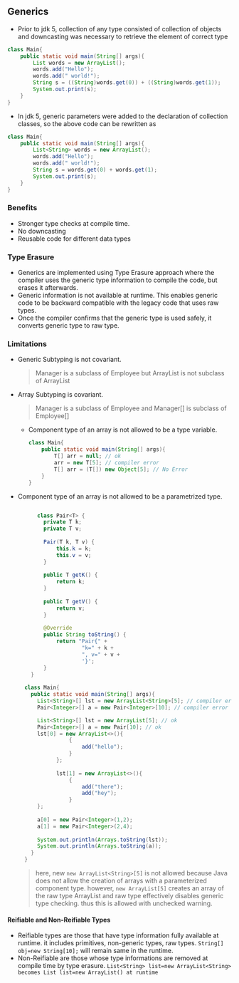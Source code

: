 ## Generics


- Prior to jdk 5, collection of any type consisted of collection of objects and downcasting was necessary to retrieve the element of correct type
```java
class Main{
    public static void main(String[] args){
        List words = new ArrayList();
        words.add("Hello");
        words.add(" world!");
        String s = ((String)words.get(0)) + ((String)words.get(1));
        System.out.print(s);
    }
}
```
- In jdk 5, generic parameters were added to the declaration of collection classes, so the above code can be rewritten as
```java
class Main{
    public static void main(String[] args){
        List<String> words = new ArrayList();
        words.add("Hello");
        words.add(" world!");
        String s = words.get(0) + words.get(1);
        System.out.print(s);
    }
}
```

### Benefits

- Stronger type checks at compile time.
- No downcasting
- Reusable code for different data types

### Type Erasure

- Generics are implemented using Type Erasure approach where the compiler uses the generic type information to compile the code, but erases it afterwards.
- Generic information is not available at runtime. This enables generic code to be backward compatible with the legacy code that uses raw types.
- Once the compiler confirms that the generic type is used safely, it converts generic type to raw type.

### Limitations

- Generic Subtyping is not covariant.
    > Manager is a subclass of Employee but ArrayList<Manager> is not subclass of ArrayList<Employee>

- Array Subtyping is covariant.
    > Manager is a subclass of Employee and Manager[] is subclass of Employee[] 

  - Component type of an array is not allowed to be a type variable.
    ```java
    class Main{
        public static void main(String[] args){
            T[] arr = null; // ok 
            arr = new T[5]; // compiler error
            T[] arr = (T[]) new Object[5]; // No Error
        }
    }
    ```

- Component type of an array is not allowed to be a parametrized type.
  ```java
  
        class Pair<T> {
          private T k;
          private T v;
      
          Pair(T k, T v) {
              this.k = k;
              this.v = v;
          }
      
          public T getK() {
              return k;
          }
      
          public T getV() {
              return v;
          }
      
          @Override
          public String toString() {
              return "Pair{" +
                      "k=" + k +
                      ", v=" + v +
                      '}';
          }
      }
    
    class Main{
      public static void main(String[] args){
        List<String>[] lst = new ArrayList<String>[5]; // compiler error
        Pair<Integer>[] a = new Pair<Integer>[10]; // compiler error
  
        List<String>[] lst = new ArrayList[5]; // ok
        Pair<Integer>[] a = new Pair[10]; // ok
        lst[0] = new ArrayList<>(){
                  {
                      add("hello");
                  }
              };
      
              lst[1] = new ArrayList<>(){
                  {
                      add("there");
                      add("hey");
                  }
        };
        
        a[0] = new Pair<Integer>(1,2);
        a[1] = new Pair<Integer>(2,4);
        
        System.out.println(Arrays.toString(lst));
        System.out.println(Arrays.toString(a));
      }
    }
  ```
  > here, new `new ArrayList<String>[5]` is not allowed because Java does not allow the creation of arrays with a parameterized component type.
  > however, `new ArrayList[5]` creates an array of the raw type ArrayList and raw type effectively disables generic type checking. thus this is allowed with unchecked warning.
  
#### Reifiable and Non-Reifiable Types

- Reifiable types are those that have type information fully available at runtime. it includes primitives, non-generic types, raw types.
`String[] obj=new String[10];` will remain same in the runtime.
- Non-Reifiable are those whose type informations are removed at compile time by type erasure.
`List<String> list=new ArrayList<String> becomes List list=new ArrayList() at runtime`